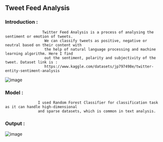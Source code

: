
 ## Tweet Feed Analysis
   ### Introduction : 
                     Twitter Feed Analysis is a process of analysing the sentiment or emotion of tweets.
                      We can classify tweets as positive, negative or neutral based on their content with
                      the help of natural language processing and machine learning algorithm. Here I find 
                      out the sentiment, polarity and subjectivity of the tweet. Dataset link is :
                      https://www.kaggle.com/datasets/jp797498e/twitter-entity-sentiment-analysis 
                    

                      
 ![image](https://github.com/ShyamashreeGhorai1/Shyamashree_Ghorai_Scifor/assets/131132617/cb53c400-d43e-43f9-94cd-120880914324)

   

   ### Model :
                   I used Random Forest Classifier for classification task as it can handle high-dimensional
                   and sparse datasets, which is common in text analysis.

 ### Output :      
![image](https://github.com/ShyamashreeGhorai1/Shyamashree_Ghorai_Scifor/assets/131132617/56a8c806-d0db-4c76-9803-9661ff93e66e)
